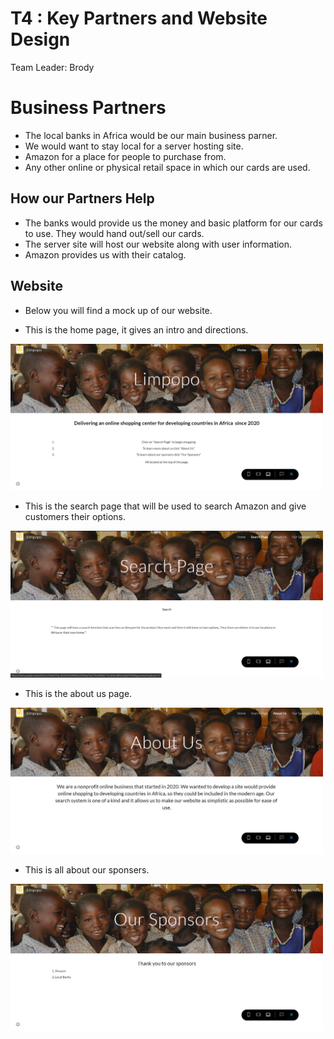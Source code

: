 # T4 : Key Partners and Website Design

Team Leader: Brody

# Business Partners
* The local banks in Africa would be our main business parner. 
* We would want to stay local for a server hosting site.
* Amazon for a place for people to purchase from.
* Any other online or physical retail space in which our cards are used. 

## How our Partners Help
  
 * The banks would provide us the money and basic platform for our cards to use. They would hand out/sell our cards.
 * The server site will host our website along with user information.
 * Amazon provides us with their catalog.

## Website
 * Below you will find a mock up of our website.
 
 
 * This is the home page, it gives an intro and directions.
<img src="/images/2020-04-09 (5).png" width="500">
 
 
 
 
 * This is the search page that will be used to search Amazon and give customers their options.
<img src="/images/2020-04-09 (4).png" width="500">
 
 
 
 * This is the about us page.
<img src="/images/2020-04-09 (6).png" width="500">
 
 
 
 * This is all about our sponsers.
<img src="/images/2020-04-09 (7).png" width="500">
 
 
 
